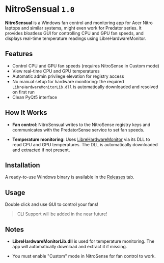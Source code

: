 # NitroSensual `1.0`

**NitroSensual** is a Windows fan control and monitoring app for Acer Nitro laptops and similar systems, might even work for Predator series. It provides bloatless GUI for controlling CPU and GPU fan speeds, and displays real-time temperature readings using LibreHardwareMonitor.

## Features

- Control CPU and GPU fan speeds (requires NitroSense in Custom mode)
- View real-time CPU and GPU temperatures
- Automatic admin privilege elevation for registry access
- No manual setup for hardware monitoring: the required `LibreHardwareMonitorLib.dll` is automatically downloaded and resolved on first run
- Clean PyQt5 interface

## How It Works

- **Fan control**: NitroSensual writes to the NitroSense registry keys and communicates with the PredatorSense service to set fan speeds.

- **Temperature monitoring**: Uses [LibreHardwareMonitor](https://github.com/LibreHardwareMonitor/LibreHardwareMonitor) via its DLL to read CPU and GPU temperatures. The DLL is automatically downloaded and extracted if not present.

## Installation

A ready-to-use Windows binary is available in the [Releases](https://github.com/KRWCLASSIC/NitroSensual/releases) tab.

## Usage

Double click and use GUI to control your fans!

> CLI Support will be added in the near future!

## Notes

- **LibreHardwareMonitorLib.dll** is used for temperature monitoring. The app will automatically download and extract it if missing.

- You must enable "Custom" mode in NitroSense for fan control to work.
